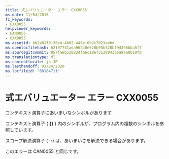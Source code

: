 ```yaml
---
title: 式エバリュエーター エラー CXX0055
ms.date: 11/04/2016
f1_keywords:
- CXX0055
helpviewer_keywords:
- CAN0055
- CXX0055
ms.assetid: bb2a81f9-35ea-4b02-a49e-6b2c7023aebd
ms.openlocfilehash: 62197741ada96240e628b95b520bf94396bba5f7
ms.sourcegitcommit: 857fa6b530224fa6c18675138043aba9aa0619fb
ms.translationtype: MT
ms.contentlocale: ja-JP
ms.lasthandoff: 03/24/2020
ms.locfileid: "80184711"
---
```

# <a name="expression-evaluator-error-cxx0055"></a>式エバリュエーター エラー CXX0055

コンテキスト演算子にあいまいなシンボルがあります

コンテキスト演算子 ( **{}** ) 内のシンボルが、プログラム内の複数のシンボルを参照しています。

スコープ解決演算子 (`::`) は、あいまいさを解決できる場合があります。

このエラーは CAN0055 と同じです。
